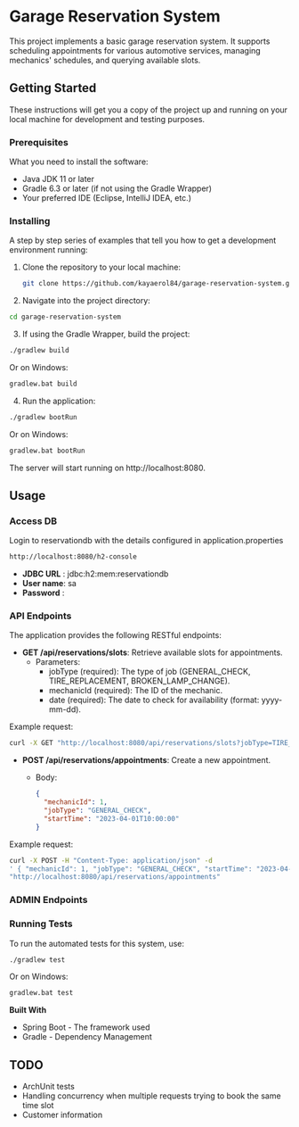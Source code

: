 # Garage Reservation System

This project implements a basic garage reservation system. It supports scheduling appointments for various automotive services, managing mechanics' schedules, and querying available slots.

## Getting Started

These instructions will get you a copy of the project up and running on your local machine for development and testing purposes.

### Prerequisites

What you need to install the software:

- Java JDK 11 or later
- Gradle 6.3 or later (if not using the Gradle Wrapper)
- Your preferred IDE (Eclipse, IntelliJ IDEA, etc.)

### Installing

A step by step series of examples that tell you how to get a development environment running:

1. Clone the repository to your local machine:

   ```bash
   git clone https://github.com/kayaerol84/garage-reservation-system.git

2. Navigate into the project directory:

```bash
cd garage-reservation-system
```

3. If using the Gradle Wrapper, build the project:
```bash
./gradlew build
```
Or on Windows:
```bash 
gradlew.bat build
```

4. Run the application:
```bash
./gradlew bootRun
```
Or on Windows:
```bash
gradlew.bat bootRun
```
The server will start running on http://localhost:8080.

## Usage

### Access DB
Login to reservationdb with the details configured in application.properties
```bash
http://localhost:8080/h2-console
```
* **JDBC URL** : jdbc:h2:mem:reservationdb
* **User name**: sa
* **Password** : 

### API Endpoints
The application provides the following RESTful endpoints:

* **GET /api/reservations/slots**: Retrieve available slots for appointments. 
  * Parameters:
    * jobType (required): The type of job (GENERAL_CHECK, TIRE_REPLACEMENT, BROKEN_LAMP_CHANGE).
    * mechanicId (required): The ID of the mechanic.
    * date (required): The date to check for availability (format: yyyy-mm-dd).

Example request:
```bash
curl -X GET "http://localhost:8080/api/reservations/slots?jobType=TIRE_REPLACEMENT&mechanicId=1&date=2023-04-22"
```

* **POST /api/reservations/appointments**: Create a new appointment.

  * Body:
    ```json
    {
      "mechanicId": 1,
      "jobType": "GENERAL_CHECK",
      "startTime": "2023-04-01T10:00:00"
    }
    ```
Example request:
```bash
curl -X POST -H "Content-Type: application/json" -d 
' { "mechanicId": 1, "jobType": "GENERAL_CHECK", "startTime": "2023-04-01T10:00:00"}' 
"http://localhost:8080/api/reservations/appointments"
```

### ADMIN Endpoints


### Running Tests

To run the automated tests for this system, use:

```bash
./gradlew test
```
Or on Windows:

```bash
gradlew.bat test
```
**Built With**

* Spring Boot - The framework used
* Gradle - Dependency Management

## TODO

* ArchUnit tests
* Handling concurrency when multiple requests trying to book the same time slot
* Customer information
